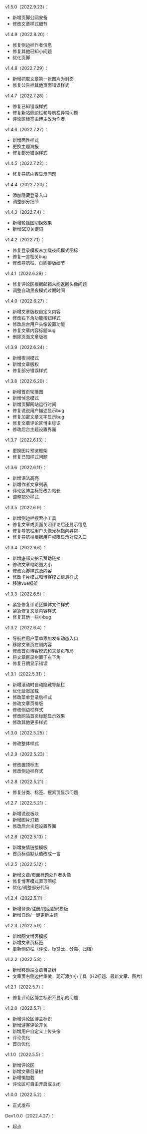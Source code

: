 v1.5.0（2022.9.23）：
- 新增页脚公网安备
- 修改文章样式细节

v1.4.9（2022.8.20）：
- 修复侧边栏作者信息
- 修复其他已知小问题
- 优化页脚

v1.4.8（2022.7.29）：
- 新增抓取文章第一张图片为封面
- 修复公告栏其他页面错误样式

v1.4.7（2022.7.28）：
- 修复已知错误样式
- 修复新站侧边栏和导航栏异常问题
- 评论区标签由博主改为作者

v1.4.6（2022.7.27）：

- 新增面性样式
- 更换主题海报
- 修复部分错误样式

v1.4.5（2022.7.22）：

- 修复导航内容显示问题

v1.4.4（2022.7.20）：

- 添加隐藏登录入口
- 调整部分细节

v1.4.3（2022.7.4）：

- 新增轮播图切换效果
- 新增SEO关键词

v1.4.2（2022.7.1）：

- 修复登录模板未加载夜间模式图标
- 修复一言相关bug
- 修改导航栏、页脚排版细节

v1.4.1（2022.6.29）：

- 修复评论区根据邮箱未能返回头像问题
- 调整自动黑夜模式过期时间

v1.4.0（2022.6.27）：

- 新增文章版权自定义内容
- 修改右下角功能按钮样式
- 修改后台用户头像设置功能
- 修复文章内容标题bug
- 删除页面文章版权

v1.3.9（2022.6.24）：

- 新增夜间模式
- 新增文章版权
- 修复部分错误样式

v1.3.8（2022.6.20）：

- 新增首页轮播图
- 新增悼念模式
- 新增页脚网站运行时间
- 修复说说用户描述显示bug
- 修复加密文章文字显示bug
- 修复文章评论区博主标识
- 修改后台主题设置界面

v1.3.7（2022.6.13）：

- 更换图片预览框架
- 修复已知样式问题

v1.3.6（2022.6.11）：

- 新增语法高亮
- 新增作者文章列表
- 评论区博主标签改为站长
- 调整部分样式

v1.3.5（2022.6.9）：

- 新增侧边栏搜索小工具
- 修复文章或页面关闭评论后还显示信息
- 修复导航栏用户头像光标指向异常
- 修复导航栏根据用户权限显示对应入口

v1.3.4（2022.6.6）：

- 新增底部又拍云赞助链接
- 修改文章缩略图大小
- 修改页脚样式及内容
- 修改卡片模式和博客模式信息样式
- 移除vue框架

v1.3.3（2022.6.5）：

- 紧急修复评论区媒体文件样式
- 紧急修复文章内容样式
- 修复其他一些小bug

v1.3.2（2022.6.4）：

- 导航栏用户菜单添加发布动态入口
- 移除文章页左侧内容
- 修改首页博客模式和文章页布局
- 将文章目录树置于右下角
- 修复日期显示错误

v1.3.1（2022.5.31）：

- 新增滚动时自动隐藏导航栏
- 优化延迟加载
- 修改菜单登录后样式
- 修改文章页排版
- 修改侧边栏样式
- 修改网站首页标题显示效果
- 修改其他更多样式

v1.3.0（2022.5.25）：

- 修改整体样式

v1.2.9（2022.5.23）：

- 修改置顶标志
- 修改侧边栏样式

v1.2.8（2022.5.21）：

- 修复分类、标签、搜索页显示问题

v1.2.7（2022.5.21）：

- 新增说说板块
- 新增图片灯箱
- 修改后台主题设置界面

v1.2.6（2022.5.13）：

- 新增友情链接模板
- 首页标语默认值改成一言

v1.2.5（2022.5.12）：

- 新增文章/页面标题处作者头像
- 修复博客模式置顶图标
- 优化/调整部分代码

v1.2.4（2022.5.11）：

- 新增登录/注册/找回密码模板
- 新增自动/一键更新主题

v1.2.3（2022.5.9）：

- 新增图文博客模板
- 新增文章页标签
- 更新侧边栏（评论、标签云、分类、归档）

v1.2.2（2022.5.8）：

- 新增移动端文章目录树
- 文章页右侧边栏重做，现可添加小工具（H2标题、最新文章、图片）

v1.2.1（2022.5.7）：

- 修复评论区博主标识不显示的问题

v1.2.0（2022.5.7）：

- 新增评论区博主标识
- 新增游客评论开关
- 新增用户自定义上传头像
- 评论优化
- 首页优化

v1.1.0（2022.5.5）：

- 新增评论区
- 新增文章目录树
- 新增懒加载
- 评论区可自由开启或关闭

v1.0.0（2022.5.2）：

- 正式发布

Dev1.0.0（2022.4.27）：

- 起点